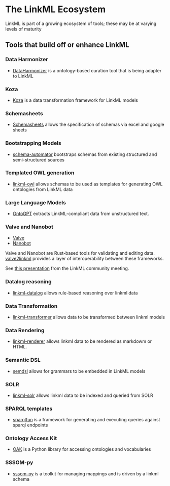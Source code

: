 # The LinkML Ecosystem

LinkML is part of a growing ecosystem of tools; these may be at varying levels of maturity

## Tools that build off or enhance LinkML

### Data Harmonizer

 - [DataHarmonizer](https://github.com/Public-Health-Bioinformatics/DataHarmonizer) is a ontology-based curation tool that is being adapter to LinkML

### Koza

 - [Koza](https://github.com/monarch-initiative/koza) is a data transformation framework for LinkML models

### Schemasheets

 - [Schemasheets](https://github.com/linkml/schemasheets) allows the specification of schemas via excel and google sheets

### Bootstrapping Models

 - [schema-automator](https://github.com/linkml/schema-automator) bootstraps schemas from existing structured and semi-structured sources

### Templated OWL generation

 - [linkml-owl](https://github.com/linkml/linkml-owl) allows schemas to be used as templates for generating OWL ontologies from LinkML data

### Large Language Models

 - [OntoGPT](https://github.com/monarch-initiative/ontogpt) extracts LinkML-compliant data from unstructured text.

### Valve and Nanobot

 - [Valve](https://github.com/ontodev/valve.rs)
 - [Nanobot](https://github.com/ontodev/nanobot.rs)

Valve and Nanobot are Rust-based tools for validating and editing data.
[valve2linkml](https://github.com/tmprd/valve-linkml/blob/master/valve_linkml/linkml2valve.py)
provides a layer of interoperability between these frameworks.

See [this presentation](https://lbnl.zoom.us/rec/share/chiJad2dFzJcnvHWnMXjVLOhuTv9z9izp5wcdvfc_EEdXDgpD9EcUiEHot4d8jVk.-qE8OtMpb-06lVi2?startTime=1686841814000)
from the LinkML community meeting.

### Datalog reasoning

 - [linkml-datalog](https://github.com/linkml/linkml-datalog) allows rule-based reasoning over linkml data

### Data Transformation

 - [linkml-transformer](https://github.com/linkml/linkml-transformer) allows data to be transformed between linkml models

### Data Rendering

 - [linkml-renderer](https://github.com/linkml/linkml-renderer) allows linkml data to be rendered as markdowm or HTML.

### Semantic DSL

 - [semdsl](https://github.com/linkml/semantic-dsl) allows for grammars to be embedded in LinkML models

### SOLR

 - [linkml-solr](https://github.com/linkml/linkml-solr) allows linkml data to be indexed and queried from SOLR

### SPARQL templates

 - [sparqlfun](https://github.com/linkml/sparqlfun) is a framework for generating and executing queries against sparql endpoints

### Ontology Access Kit

 - [OAK](https://incatools.github.io/ontology-access-kit/) is a Python library for accessing ontologies and vocabularies

### SSSOM-py

 - [sssom-py](https://github.com/mapping-commons/sssom-py) is a toolkit for managing mappings and is driven by a linkml schema
